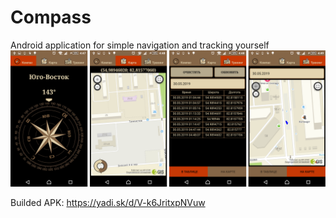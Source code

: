 # Compass
Android application for simple navigation and tracking yourself
![Скриншоты](https://github.com/GARFILD1000/Compass/blob/master/Screenshots/Screenshots.png?raw=true "Скриншоты")

Builded APK:
https://yadi.sk/d/V-k6JritxpNVuw
